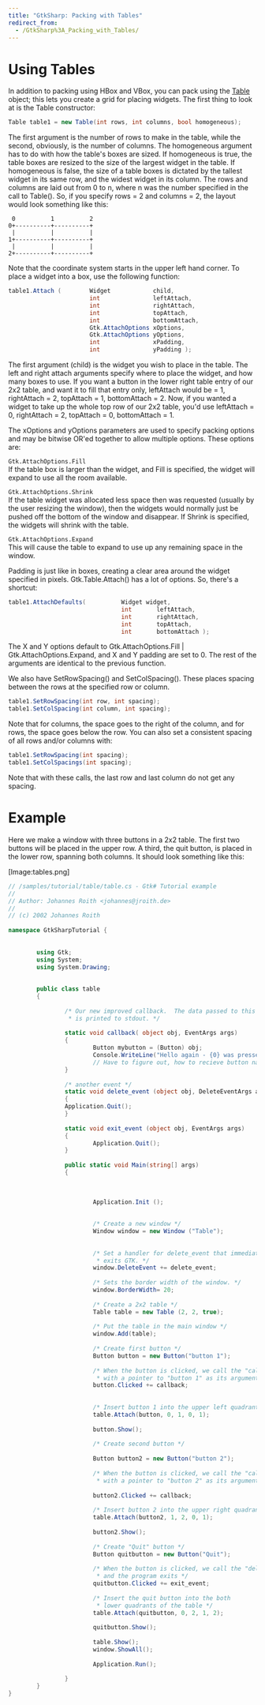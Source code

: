 ```yaml
---
title: "GtkSharp: Packing with Tables"
redirect_from:
  - /GtkSharp%3A_Packing_with_Tables/
---
```


Using Tables
============

In addition to packing using HBox and VBox, you can pack using the [Table](http://docs.go-mono.com/index.aspx?link=T:Gtk.Table) object; this lets you create a grid for placing widgets. The first thing to look at is the Table constructor:

``` csharp
Table table1 = new Table(int rows, int columns, bool homogeneous);
```

The first argument is the number of rows to make in the table, while the second, obviously, is the number of columns. The homogeneous argument has to do with how the table's boxes are sized. If homogeneous is true, the table boxes are resized to the size of the largest widget in the table. If homogeneous is false, the size of a table boxes is dictated by the tallest widget in its same row, and the widest widget in its column. The rows and columns are laid out from 0 to n, where n was the number specified in the call to Table(). So, if you specify rows = 2 and columns = 2, the layout would look something like this:

     0          1          2
    0+----------+----------+
     |          |          |
    1+----------+----------+
     |          |          |
    2+----------+----------+

Note that the coordinate system starts in the upper left hand corner. To place a widget into a box, use the following function:

``` csharp
table1.Attach (        Widget            child,
                       int               leftAttach,
                       int               rightAttach,
                       int               topAttach,
                       int               bottomAttach,
                       Gtk.AttachOptions xOptions,
                       Gtk.AttachOptions yOptions,
                       int               xPadding,
                       int               yPadding );
```

The first argument (child) is the widget you wish to place in the table. The left and right attach arguments specify where to place the widget, and how many boxes to use. If you want a button in the lower right table entry of our 2x2 table, and want it to fill that entry only, leftAttach would be = 1, rightAttach = 2, topAttach = 1, bottomAttach = 2. Now, if you wanted a widget to take up the whole top row of our 2x2 table, you'd use leftAttach = 0, rightAttach = 2, topAttach = 0, bottomAttach = 1.

The xOptions and yOptions parameters are used to specify packing options and may be bitwise OR'ed together to allow multiple options. These options are:

`Gtk.AttachOptions.Fill`<br/>
If the table box is larger than the widget, and Fill is specified, the widget will expand to use all the room available.

`Gtk.AttachOptions.Shrink`<br/>
If the table widget was allocated less space then was requested (usually by the user resizing the window), then the widgets would normally just be pushed off the bottom of the window and disappear. If Shrink is specified, the widgets will shrink with the table.

`Gtk.AttachOptions.Expand`<br/>
This will cause the table to expand to use up any remaining space in the window.

Padding is just like in boxes, creating a clear area around the widget specified in pixels. Gtk.Table.Attach() has a lot of options. So, there's a shortcut:

``` csharp
table1.AttachDefaults(          Widget widget,
                                int       leftAttach,
                                int       rightAttach,
                                int       topAttach,
                                int       bottomAttach );
```

The X and Y options default to Gtk.AttachOptions.Fill | Gtk.AttachOptions.Expand, and X and Y padding are set to 0. The rest of the arguments are identical to the previous function.

We also have SetRowSpacing() and SetColSpacing(). These places spacing between the rows at the specified row or column.

``` csharp
table1.SetRowSpacing(int row, int spacing);
table1.SetColSpacing(int column, int spacing);
```

Note that for columns, the space goes to the right of the column, and for rows, the space goes below the row. You can also set a consistent spacing of all rows and/or columns with:

``` csharp
table1.SetRowSpacing(int spacing);
table1.SetColSpacings(int spacing);
```

Note that with these calls, the last row and last column do not get any spacing.

Example
=======

Here we make a window with three buttons in a 2x2 table. The first two buttons will be placed in the upper row. A third, the quit button, is placed in the lower row, spanning both columns. It should look something like this:

[Image:tables.png]

``` csharp
// /samples/tutorial/table/table.cs - Gtk# Tutorial example
//
// Author: Johannes Roith <johannes@jroith.de>
//
// (c) 2002 Johannes Roith
 
namespace GtkSharpTutorial {
 
 
        using Gtk;
        using System;
        using System.Drawing;
 
 
        public class table
        {
 
                /* Our new improved callback.  The data passed to this function
                 * is printed to stdout. */
 
                static void callback( object obj, EventArgs args)
                {
                        Button mybutton = (Button) obj;
                        Console.WriteLine("Hello again - {0} was pressed", (string) mybutton.Label);
                        // Have to figure out, how to recieve button name
                }
 
                /* another event */
                static void delete_event (object obj, DeleteEventArgs args)
                {
                Application.Quit();
                }
 
                static void exit_event (object obj, EventArgs args)
                {
                        Application.Quit();
                }
 
                public static void Main(string[] args)
                {
 
 
 
                        Application.Init ();
 
 
                        /* Create a new window */
                        Window window = new Window ("Table");
 
 
                        /* Set a handler for delete_event that immediately
                         * exits GTK. */
                        window.DeleteEvent += delete_event;
 
                        /* Sets the border width of the window. */
                        window.BorderWidth= 20;
 
                        /* Create a 2x2 table */
                        Table table = new Table (2, 2, true);
 
                        /* Put the table in the main window */
                        window.Add(table);
 
                        /* Create first button */
                        Button button = new Button("button 1");
 
                        /* When the button is clicked, we call the "callback" function
                         * with a pointer to "button 1" as its argument */
                        button.Clicked += callback;
 
 
                        /* Insert button 1 into the upper left quadrant of the table */
                        table.Attach(button, 0, 1, 0, 1);
 
                        button.Show();
 
                        /* Create second button */
 
                        Button button2 = new Button("button 2");
 
                        /* When the button is clicked, we call the "callback" function
                         * with a pointer to "button 2" as its argument */
 
                        button2.Clicked += callback;
 
                        /* Insert button 2 into the upper right quadrant of the table */
                        table.Attach(button2, 1, 2, 0, 1);
 
                        button2.Show();
 
                        /* Create "Quit" button */
                        Button quitbutton = new Button("Quit");
 
                        /* When the button is clicked, we call the "delete_event" function
                         * and the program exits */
                        quitbutton.Clicked += exit_event;
 
                        /* Insert the quit button into the both
                         * lower quadrants of the table */
                        table.Attach(quitbutton, 0, 2, 1, 2);
 
                        quitbutton.Show();
 
                        table.Show();
                        window.ShowAll();
 
                        Application.Run();
 
                }
        }
}
```


